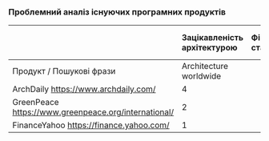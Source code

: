 ### Проблемний аналіз існуючих програмних продуктів
| | Зацікавленість архітектурою| Фінансова стабільність | Чистота навколишнього середовища|Тип ліцензії |Примітка|
|:-|:-                         |:-                      |:-                               |:-           |:-      |
| Продукт / Пошукові фрази |Architecture worldwide |  |air purity | | | | 
| ArchDaily https://www.archdaily.com/| 4| | | Shareware||
| GreenPeace https://www.greenpeace.org/international/| 2| | | Proprietary||
| FinanceYahoo https://finance.yahoo.com/ |1 | |Proprietary | |
